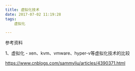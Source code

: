 ```yaml
---
title: 虚拟化技术
date: 2017-07-02 11:19:28
tags:
	虚拟化

---
```




参考资料

1、虚拟化 - xen、kvm、vmware、hyper-v等虚拟化技术的比较

https://www.cnblogs.com/sammyliu/articles/4390371.html